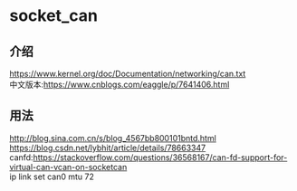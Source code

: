 # socket_can
## 介绍  
<https://www.kernel.org/doc/Documentation/networking/can.txt>   
中文版本:<https://www.cnblogs.com/eaggle/p/7641406.html>   
## 用法  
<http://blog.sina.com.cn/s/blog_4567bb800101bntd.html>  
<https://blog.csdn.net/lybhit/article/details/78663347>    
canfd:<https://stackoverflow.com/questions/36568167/can-fd-support-for-virtual-can-vcan-on-socketcan>   
ip link set can0 mtu 72    

